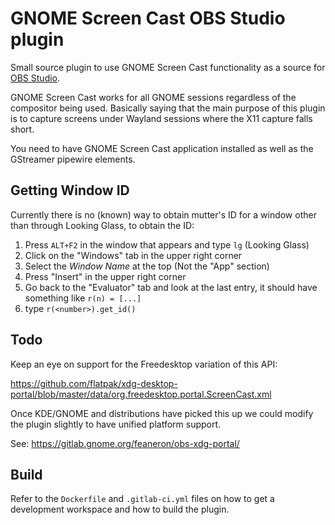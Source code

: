 # GNOME Screen Cast OBS Studio plugin

Small source plugin to use GNOME Screen Cast functionality as a source for [OBS
Studio][1].

GNOME Screen Cast works for all GNOME sessions regardless of the compositor
being used. Basically saying that the main purpose of this plugin is to capture
screens under Wayland sessions where the X11 capture falls short.

You need to have GNOME Screen Cast application installed as well as the
GStreamer pipewire elements.

[1]: https://obsproject.com/

## Getting Window ID

Currently there is no (known) way to obtain mutter's ID for a window other than through Looking Glass, to obtain the ID:
  1. Press `ALT+F2` in the window that appears and type `lg` (Looking Glass)
  2. Click on the "Windows" tab in the upper right corner
  3. Select the *Window Name* at the top (Not the "App" section)
  4. Press "Insert" in the upper right corner
  5. Go back to the "Evaluator" tab and look at the last entry, it should have something like `r(n) = [...]`
  6. type `r(<number>).get_id()`

## Todo

Keep an eye on support for the Freedesktop variation of this API:

https://github.com/flatpak/xdg-desktop-portal/blob/master/data/org.freedesktop.portal.ScreenCast.xml

Once KDE/GNOME and distributions have picked this up we could modify the plugin
slightly to have unified platform support.

See: https://gitlab.gnome.org/feaneron/obs-xdg-portal/


## Build

Refer to the `Dockerfile` and `.gitlab-ci.yml` files on how to get a
development workspace and how to build the plugin.
